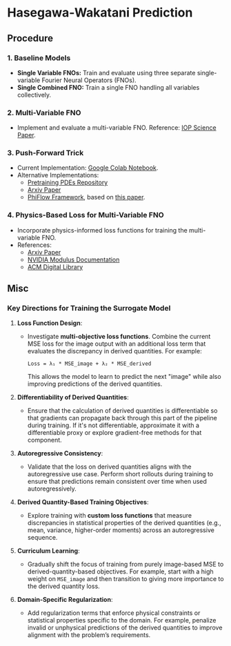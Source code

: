 # Hasegawa-Wakatani Prediction

## Procedure

### 1. Baseline Models
- **Single Variable FNOs:** Train and evaluate using three separate single-variable Fourier Neural Operators (FNOs).
- **Single Combined FNO:** Train a single FNO handling all variables collectively.

### 2. Multi-Variable FNO
- Implement and evaluate a multi-variable FNO. Reference: [IOP Science Paper](https://iopscience.iop.org/article/10.1088/1741-4326/ad313a/pdf).

### 3. Push-Forward Trick
- Current Implementation: [Google Colab Notebook](https://colab.research.google.com/drive/1BxM3sRk-1SS8E6h49D7s6-krdo0AJEok?authuser=2#scrollTo=7QHRHGo7CRoK&uniqifier=1).
- Alternative Implementations:
  - [Pretraining PDEs Repository](https://github.com/anthonyzhou-1/pretraining_pdes/tree/main)
  - [Arxiv Paper](https://arxiv.org/html/2406.08473v1#bib.bib17)
  - [PhiFlow Framework](https://tum-pbs.github.io/PhiFlow/), based on [this paper](https://openreview.net/pdf?id=vSix3HPYKSU).

### 4. Physics-Based Loss for Multi-Variable FNO
- Incorporate physics-informed loss functions for training the multi-variable FNO.
- References:
  - [Arxiv Paper](https://arxiv.org/pdf/2308.07051)
  - [NVIDIA Modulus Documentation](https://docs.nvidia.com/deeplearning/modulus/modulus-v2209/user_guide/neural_operators/darcy_pino.html)
  - [ACM Digital Library](https://dl.acm.org/doi/10.1145/3648506)


## Misc

### Key Directions for Training the Surrogate Model

1. **Loss Function Design**:
   - Investigate **multi-objective loss functions**. Combine the current MSE loss for the image output with an additional loss term that evaluates the discrepancy in derived quantities. For example:
     ```
     Loss = λ₁ * MSE_image + λ₂ * MSE_derived
     ```
     This allows the model to learn to predict the next "image" while also improving predictions of the derived quantities.

2. **Differentiability of Derived Quantities**:
   - Ensure that the calculation of derived quantities is differentiable so that gradients can propagate back through this part of the pipeline during training. If it's not differentiable, approximate it with a differentiable proxy or explore gradient-free methods for that component.

3. **Autoregressive Consistency**:
   - Validate that the loss on derived quantities aligns with the autoregressive use case. Perform short rollouts during training to ensure that predictions remain consistent over time when used autoregressively.

4. **Derived Quantity-Based Training Objectives**:
   - Explore training with **custom loss functions** that measure discrepancies in statistical properties of the derived quantities (e.g., mean, variance, higher-order moments) across an autoregressive sequence.

5. **Curriculum Learning**:
   - Gradually shift the focus of training from purely image-based MSE to derived-quantity-based objectives. For example, start with a high weight on `MSE_image` and then transition to giving more importance to the derived quantity loss.

6. **Domain-Specific Regularization**:
   - Add regularization terms that enforce physical constraints or statistical properties specific to the domain. For example, penalize invalid or unphysical predictions of the derived quantities to improve alignment with the problem’s requirements.
